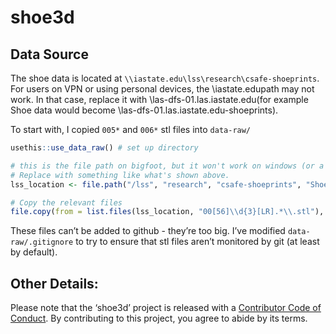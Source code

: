 
<!-- README.md is generated from README.Rmd. Please edit that file -->

# shoe3d

<!-- badges: start -->

<!-- badges: end -->

## Data Source

The shoe data is located at
`\\iastate.edu\lss\research\csafe-shoeprints`. For users on VPN or using
personal devices, the \\iastate.edupath may not work. In that case,
replace it with \\las-dfs-01.las.iastate.edu(for example Shoe data would
become \\las-dfs-01.las.iastate.edu-shoeprints).

To start with, I copied `005*` and `006*` stl files into `data-raw/`

``` r
usethis::use_data_raw() # set up directory

# this is the file path on bigfoot, but it won't work on windows (or a personal machine). 
# Replace with something like what's shown above.
lss_location <- file.path("/lss", "research", "csafe-shoeprints", "ShoeImagingPermanent") 

# Copy the relevant files
file.copy(from = list.files(lss_location, "00[56]\\d{3}[LR].*\\.stl"), to = "data-raw/", overwrite = F)
```

These files can’t be added to github - they’re too big. I’ve modified
`data-raw/.gitignore` to try to ensure that stl files aren’t monitored
by git (at least by default).

## Other Details:

Please note that the ‘shoe3d’ project is released with a [Contributor
Code of Conduct](.github/CODE_OF_CONDUCT.md). By contributing to this
project, you agree to abide by its terms.
